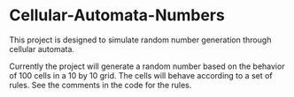 # Cellular-Automata-Numbers
This project is designed to simulate random number generation through cellular automata.

Currently the project will generate a random number based on the behavior of 100 cells in a 10 by 10 grid. The cells will behave according to a set of rules. See the comments in the code for the rules.
